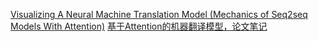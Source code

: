 
[Visualizing A Neural Machine Translation Model (Mechanics of Seq2seq Models With Attention)](https://jalammar.github.io/visualizing-neural-machine-translation-mechanics-of-seq2seq-models-with-attention/)
[基于Attention的机器翻译模型，论文笔记](https://blog.csdn.net/qq_41664845/article/details/84245520)